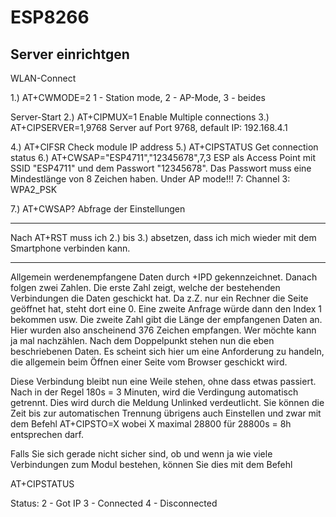 # ESP8266

Server einrichtgen
--------------------------------------------------------------------------
WLAN-Connect

1.) AT+CWMODE=2             1 - Station mode, 2 - AP-Mode, 3 - beides

Server-Start
2.) AT+CIPMUX=1             Enable Multiple connections
3.) AT+CIPSERVER=1,9768     Server auf Port 9768, default IP: 192.168.4.1

4.) AT+CIFSR                Check module IP address
5.) AT+CIPSTATUS            Get connection status
6.) AT+CWSAP="ESP4711","12345678",7,3
                            ESP als Access Point mit SSID "ESP4711" und dem
                            Passwort "12345678". Das Passwort muss eine
                            Mindestlänge von 8 Zeichen haben.
                            Under AP mode!!!
                            7: Channel
                            3: WPA2_PSK

7.) AT+CWSAP?               Abfrage der Einstellungen

*********************************************************************
Nach AT+RST muss ich 2.) bis 3.) absetzen, dass ich mich 
wieder mit dem Smartphone verbinden kann.
*********************************************************************


Allgemein werdenempfangene Daten durch +IPD gekennzeichnet. Danach folgen zwei Zahlen.
Die erste Zahl zeigt, welche der bestehenden Verbindungen die Daten geschickt hat. Da
z.Z. nur ein Rechner die Seite geöffnet hat, steht dort eine 0. Eine zweite Anfrage
würde dann den Index 1 bekommen usw. Die zweite Zahl gibt die Länge der empfangenen
Daten an. Hier wurden also anscheinend 376 Zeichen empfangen. Wer möchte kann ja mal
nachzählen. Nach dem Doppelpunkt stehen nun die eben beschriebenen Daten. Es scheint
sich hier um eine Anforderung zu handeln, die allgemein beim Öffnen einer Seite vom
Browser geschickt wird.

Diese Verbindung bleibt nun eine Weile stehen, ohne dass etwas passiert. Nach in der
Regel 180s = 3 Minuten, wird die Verdingung automatisch getrennt. Dies wird durch die
Meldung Unlinked verdeutlicht. Sie können die Zeit bis zur automatischen Trennung
übrigens auch Einstellen und zwar mit dem Befehl AT+CIPSTO=X wobei X maximal 28800
für 28800s = 8h entsprechen darf.

Falls Sie sich gerade nicht sicher sind, ob und wenn ja wie viele Verbindungen zum
Modul bestehen, können Sie dies mit dem Befehl

AT+CIPSTATUS

Status:
    2 - Got IP
    3 - Connected
    4 - Disconnected


